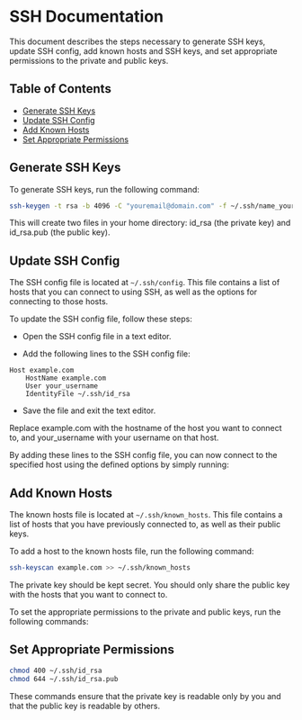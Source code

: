 # SSH Documentation

This document describes the steps necessary to generate SSH keys, update SSH config, add known hosts and SSH keys, and set appropriate permissions to the private and public keys.

## Table of Contents
- [Generate SSH Keys](#generate-ssh-keys)
- [Update SSH Config](#update-ssh-config)
- [Add Known Hosts](#add-known-hosts)
- [Set Appropriate Permissions](#set-appropriate-permissions)

## Generate SSH Keys

To generate SSH keys, run the following command:

```bash
ssh-keygen -t rsa -b 4096 -C "youremail@domain.com" -f ~/.ssh/name_your_key
```

This will create two files in your home directory: id_rsa (the private key) and id_rsa.pub (the public key).

## Update SSH Config

The SSH config file is located at `~/.ssh/config`. This file contains a list of hosts that you can connect to using SSH, as well as the options for connecting to those hosts.

To update the SSH config file, follow these steps:

- Open the SSH config file in a text editor.

- Add the following lines to the SSH config file:

```plaintext
Host example.com
    HostName example.com
    User your_username
    IdentityFile ~/.ssh/id_rsa
```

- Save the file and exit the text editor.

Replace example.com with the hostname of the host you want to connect to, and your_username with your username on that host.


By adding these lines to the SSH config file, you can now connect to the specified host using the defined options by simply running:


## Add Known Hosts


The known hosts file is located at `~/.ssh/known_hosts`. This file contains a list of hosts that you have previously connected to, as well as their public keys.

To add a host to the known hosts file, run the following command:

```bash
ssh-keyscan example.com >> ~/.ssh/known_hosts
```

The private key should be kept secret. You should only share the public key with the hosts that you want to connect to.

To set the appropriate permissions to the private and public keys, run the following commands:


## Set Appropriate Permissions
```bash
chmod 400 ~/.ssh/id_rsa
chmod 644 ~/.ssh/id_rsa.pub
```
These commands ensure that the private key is readable only by you and that the public key is readable by others.

